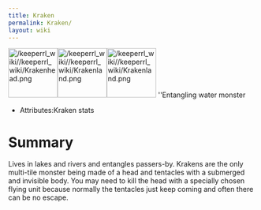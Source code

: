 ```yaml
---
title: Kraken
permalink: Kraken/
layout: wiki
---
```


<img src="/keeperrl_wiki//keeperrl_wiki/Krakenhead.png" title="fig:/keeperrl_wiki//keeperrl_wiki/Krakenhead.png" alt="/keeperrl_wiki//keeperrl_wiki/Krakenhead.png" width="100" /><img src="/keeperrl_wiki//keeperrl_wiki/Krakenland.png" title="fig:/keeperrl_wiki//keeperrl_wiki/Krakenland.png" alt="/keeperrl_wiki//keeperrl_wiki/Krakenland.png" width="100" /><img src="/keeperrl_wiki//keeperrl_wiki/Krakenland.png" title="fig:/keeperrl_wiki//keeperrl_wiki/Krakenland.png" alt="/keeperrl_wiki//keeperrl_wiki/Krakenland.png" width="100" />
''Entangling water monster

-   Attributes:Kraken stats

Summary
=======

Lives in lakes and rivers and entangles passers-by. Krakens are the only
multi-tile monster being made of a head and tentacles with a submerged
and invisible body. You may need to kill the head with a specially
chosen flying unit because normally the tentacles just keep coming and
often there can be no escape.
